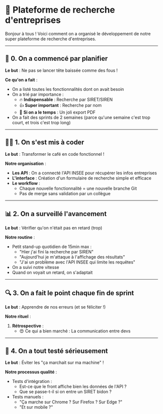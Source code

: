 # 🚀 Plateforme de recherche d'entreprises

Bonjour à tous ! Voici comment on a organisé le développement de notre super plateforme de recherche d'entreprises.

---

## 📅 0. On a commencé par planifier

**Le but** : Ne pas se lancer tête baissée comme des fous !

**Ce qu'on a fait** :
- On a listé toutes les fonctionnalités dont on avait besoin
- On a trié par importance :
  - 🔥 **Indispensable** : Recherche par SIRET/SIREN
  - 👍 **Super important** : Recherche par nom
  - 💅 **Si on a le temps** : Un joli export PDF
- On a fait des sprints de 2 semaines (parce qu'une semaine c'est trop court, et trois c'est trop long)

---

## 👨‍💻 1. On s'est mis à coder

**Le but** : Transformer le café en code fonctionnel !

**Notre organisation** :
- **Les API** : On a connecté l'API INSEE pour récupérer les infos entreprises
- **L'interface** : Création d'un formulaire de recherche simple et efficace
- **Le workflow** :
  - Chaque nouvelle fonctionnalité = une nouvelle branche Git
  - Pas de merge sans validation par un collègue

---

## 📊 2. On a surveillé l'avancement

**Le but** : Vérifier qu'on n'était pas en retard (trop)

**Notre routine** :
- Petit stand-up quotidien de 15min max :
  - "Hier j'ai fini la recherche par SIREN"
  - "Aujourd'hui je m'attaque à l'affichage des résultats"
  - "J'ai un problème avec l'API INSEE qui limite les requêtes"
- On a suivi notre vitesse
- Quand on voyait un retard, on s'adaptait

---

## 🔍 3. On a fait le point chaque fin de sprint

**Le but** : Apprendre de nos erreurs (et se féliciter !)

**Notre rituel** :
1. **Rétrospective** :
   - 😍 Ce qui a bien marché : La communication entre devs

---

## 🧪 4. On a tout testé sérieusement

**Le but** : Éviter les "ça marchait sur ma machine" !

**Notre processus qualité** :
- Tests d'intégration :
  - Est-ce que le front affiche bien les données de l'API ?
  - Que se passe-t-il si on entre un SIRET bidon ?
- Tests manuels :
  - "Ça marche sur Chrome ? Sur Firefox ? Sur Edge ?"
  - "Et sur mobile ?"
  

